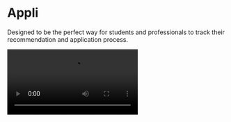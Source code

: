# Appli
Designed to be the perfect way for students and professionals to track their recommendation and application process.

![alt text](https://s3.amazonaws.com/img0.recordit.co/kQo4AkFhRs.mp4?AWSAccessKeyId=AKIAINSRFOQXTN4DT46A&Expires=1482989577&Signature=lV2r2%2BZ0S9j8VlkSpCFGeoxtyyo%3D "MVP")


